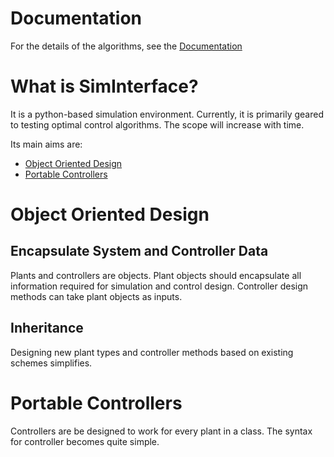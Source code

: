# Documentation

For the details of the algorithms, see the [Documentation](http://siminterface.readthedocs.org/en/latest/)

# What is SimInterface?

It is a python-based simulation environment. Currently, it is primarily geared to testing optimal control algorithms. The scope will increase with time.


Its main aims are:

* [Object Oriented Design](#object)
* [Portable Controllers](#portable)

# <a name="object"></a> Object Oriented Design

## Encapsulate System and Controller Data
Plants and controllers are objects. Plant objects should encapsulate
all information required for simulation and control
design. Controller design methods can take plant objects as inputs.  

## Inheritance
Designing new plant types and controller methods based on existing
schemes simplifies. 

# <a name="portable"></a> Portable Controllers
Controllers are be designed to work for every plant in a class. The
syntax for controller becomes quite simple.
